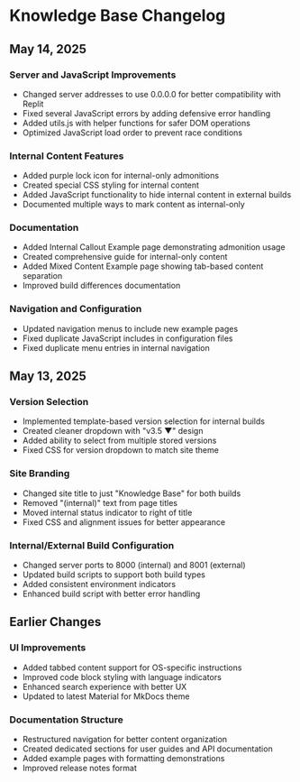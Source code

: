 # Knowledge Base Changelog

## May 14, 2025

### Server and JavaScript Improvements
- Changed server addresses to use 0.0.0.0 for better compatibility with Replit
- Fixed several JavaScript errors by adding defensive error handling
- Added utils.js with helper functions for safer DOM operations
- Optimized JavaScript load order to prevent race conditions

### Internal Content Features
- Added purple lock icon for internal-only admonitions
- Created special CSS styling for internal content
- Added JavaScript functionality to hide internal content in external builds
- Documented multiple ways to mark content as internal-only

### Documentation
- Added Internal Callout Example page demonstrating admonition usage
- Created comprehensive guide for internal-only content
- Added Mixed Content Example page showing tab-based content separation
- Improved build differences documentation

### Navigation and Configuration
- Updated navigation menus to include new example pages
- Fixed duplicate JavaScript includes in configuration files
- Fixed duplicate menu entries in internal navigation

## May 13, 2025

### Version Selection
- Implemented template-based version selection for internal builds
- Created cleaner dropdown with "v3.5 ▼" design
- Added ability to select from multiple stored versions
- Fixed CSS for version dropdown to match site theme

### Site Branding
- Changed site title to just "Knowledge Base" for both builds
- Removed "(internal)" text from page titles
- Moved internal status indicator to right of title
- Fixed CSS and alignment issues for better appearance

### Internal/External Build Configuration
- Changed server ports to 8000 (internal) and 8001 (external)
- Updated build scripts to support both build types
- Added consistent environment indicators
- Enhanced build script with better error handling

## Earlier Changes

### UI Improvements
- Added tabbed content support for OS-specific instructions
- Improved code block styling with language indicators
- Enhanced search experience with better UX
- Updated to latest Material for MkDocs theme

### Documentation Structure
- Restructured navigation for better content organization
- Created dedicated sections for user guides and API documentation
- Added example pages with formatting demonstrations
- Improved release notes format